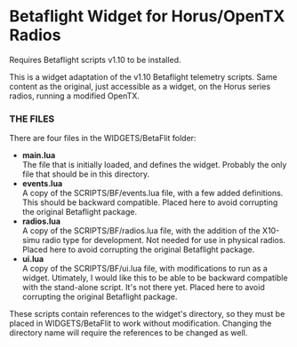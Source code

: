 # Betaflight Widget for Horus/OpenTX Radios
Requires Betaflight scripts v1.10 to be installed.  
  
  
This is a widget adaptation of the v1.10  Betaflight telemetry scripts.  Same content as the original, just accessible as a widget, on the Horus series radios, running a modified OpenTX.
### THE FILES
There are four files in the  WIDGETS/BetaFlit folder:

* **main.lua**  
The file that is initially loaded, and defines the widget.  Probably the only file that should be in this directory.
* **events.lua**  
A copy of the SCRIPTS/BF/events.lua file, with a few added definitions.  This should be backward compatible. Placed here to avoid corrupting the original Betaflight package.
* **radios.lua**  
A copy of the SCRIPTS/BF/radios.lua file, with the addition of the X10-simu radio type for development.  Not needed for use in physical radios.  Placed here to avoid corrupting the original Betaflight package.
* **ui.lua**  
A copy of the SCRIPTS/BF/ui.lua file, with modifications to run as a widget.  Utimately, I would like this to be able to be backward compatible with the stand-alone script.  It's not there yet.  Placed here to avoid corrupting the original Betaflight package.

These scripts contain references to the widget's directory, so they must be placed in WIDGETS/BetaFlit to work without modification.  Changing the directory name will require the references to be changed as well.
